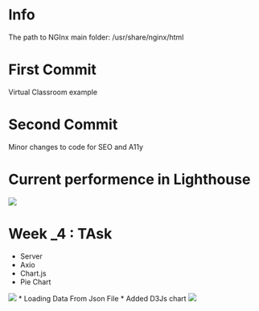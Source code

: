 # Info

The path to NGInx main folder:
/usr/share/nginx/html

# First Commit
Virtual Classroom example 

# Second Commit
Minor changes to code for SEO and A11y


# Current performence in Lighthouse
<image src="/Screenshots/screen.png">

# Week _4 : TAsk
* Server 
* Axio
* Chart.js
* Pie Chart
<image src="/Screenshots/pie_chart.png">
* Loading Data From Json File
* Added D3Js chart
<image src="/Screenshots/2_charts.png">
